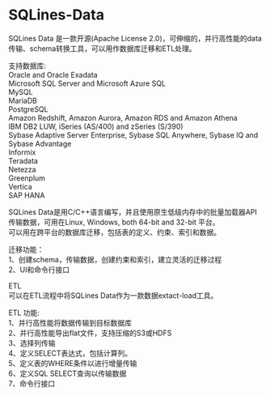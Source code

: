 # SQLines-Data
SQLines Data 是一款开源(Apache License 2.0)，可伸缩的，并行高性能的data传输、schema转换工具，可以用作数据库迁移和ETL处理。<br>

支持数据库:<br>
Oracle and Oracle Exadata<br>
Microsoft SQL Server and Microsoft Azure SQL<br>
MySQL<br>
MariaDB<br>
PostgreSQL<br>
Amazon Redshift, Amazon Aurora, Amazon RDS and Amazon Athena<br>
IBM DB2 LUW, iSeries (AS/400) and zSeries (S/390)<br>
Sybase Adaptive Server Enterprise, Sybase SQL Anywhere, Sybase IQ and Sybase Advantage<br>
Informix<br>
Teradata<br>
Netezza<br>
Greenplum<br>
Vertica<br>
SAP HANA<br>

SQLines Data是用C/C++语言编写，并且使用原生低级内存中的批量加载器API传输数据，可用在Linux, Windows, both 64-bit and 32-bit 平台。<br>
可以用在跨平台的数据库迁移，包括表的定义、约束、索引和数据。<br>

迁移功能：<br>
1、创建schema，传输数据，创建约束和索引，建立灵活的迁移过程<br>
2、UI和命令行接口<br>

ETL<br>
可以在ETL流程中将SQLines Data作为一款数据extact-load工具。<br>

ETL 功能:<br>
1、并行高性能将数据传输到目标数据库<br>
2、并行高性能导出flat文件，支持压缩的S3或HDFS<br>
3、选择列传输<br>
4、定义SELECT表达式，包括计算列。<br>
5、定义表的WHERE条件以进行增量传输<br>
6、定义SQL SELECT查询以传输数据<br>
7、命令行接口<br>
